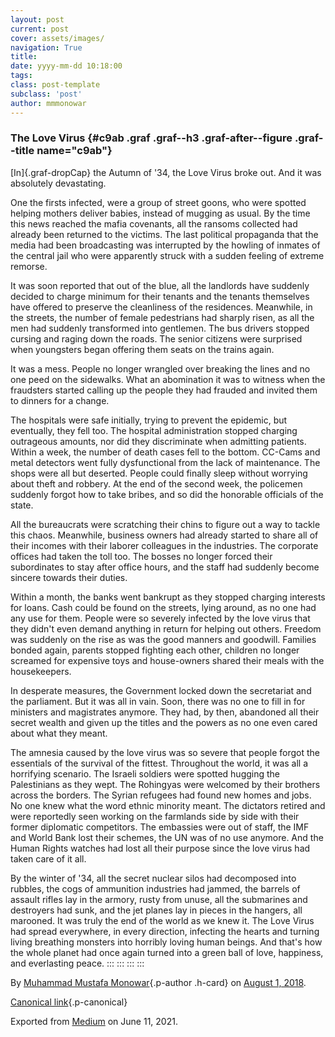 ```yaml
---
layout: post
current: post
cover: assets/images/
navigation: True
title: 
date: yyyy-mm-dd 10:18:00
tags: 
class: post-template
subclass: 'post'
author: mmmonowar
---
```


### The Love Virus {#c9ab .graf .graf--h3 .graf-after--figure .graf--title name="c9ab"}

[In]{.graf-dropCap} the Autumn of '34, the Love Virus broke out. And it
was absolutely devastating.

One the firsts infected, were a group of street goons, who were spotted
helping mothers deliver babies, instead of mugging as usual. By the time
this news reached the mafia covenants, all the ransoms collected had
already been returned to the victims. The last political propaganda that
the media had been broadcasting was interrupted by the howling of
inmates of the central jail who were apparently struck with a sudden
feeling of extreme remorse.

It was soon reported that out of the blue, all the landlords have
suddenly decided to charge minimum for their tenants and the tenants
themselves have offered to preserve the cleanliness of the residences.
Meanwhile, in the streets, the number of female pedestrians had sharply
risen, as all the men had suddenly transformed into gentlemen. The bus
drivers stopped cursing and raging down the roads. The senior citizens
were surprised when youngsters began offering them seats on the trains
again.

It was a mess. People no longer wrangled over breaking the lines and no
one peed on the sidewalks. What an abomination it was to witness when
the fraudsters started calling up the people they had frauded and
invited them to dinners for a change.

The hospitals were safe initially, trying to prevent the epidemic, but
eventually, they fell too. The hospital administration stopped charging
outrageous amounts, nor did they discriminate when admitting patients.
Within a week, the number of death cases fell to the bottom. CC-Cams and
metal detectors went fully dysfunctional from the lack of maintenance.
The shops were all but deserted. People could finally sleep without
worrying about theft and robbery. At the end of the second week, the
policemen suddenly forgot how to take bribes, and so did the honorable
officials of the state.

All the bureaucrats were scratching their chins to figure out a way to
tackle this chaos. Meanwhile, business owners had already started to
share all of their incomes with their laborer colleagues in the
industries. The corporate offices had taken the toll too. The bosses no
longer forced their subordinates to stay after office hours, and the
staff had suddenly become sincere towards their duties.

Within a month, the banks went bankrupt as they stopped charging
interests for loans. Cash could be found on the streets, lying around,
as no one had any use for them. People were so severely infected by the
love virus that they didn't even demand anything in return for helping
out others. Freedom was suddenly on the rise as was the good manners and
goodwill. Families bonded again, parents stopped fighting each other,
children no longer screamed for expensive toys and house-owners shared
their meals with the housekeepers.

In desperate measures, the Government locked down the secretariat and
the parliament. But it was all in vain. Soon, there was no one to fill
in for ministers and magistrates anymore. They had, by then, abandoned
all their secret wealth and given up the titles and the powers as no one
even cared about what they meant.

The amnesia caused by the love virus was so severe that people forgot
the essentials of the survival of the fittest. Throughout the world, it
was all a horrifying scenario. The Israeli soldiers were spotted hugging
the Palestinians as they wept. The Rohingyas were welcomed by their
brothers across the borders. The Syrian refugees had found new homes and
jobs. No one knew what the word ethnic minority meant. The dictators
retired and were reportedly seen working on the farmlands side by side
with their former diplomatic competitors. The embassies were out of
staff, the IMF and World Bank lost their schemes, the UN was of no use
anymore. And the Human Rights watches had lost all their purpose since
the love virus had taken care of it all.

By the winter of '34, all the secret nuclear silos had decomposed into
rubbles, the cogs of ammunition industries had jammed, the barrels of
assault rifles lay in the armory, rusty from unuse, all the submarines
and destroyers had sunk, and the jet planes lay in pieces in the
hangers, all marooned. It was truly the end of the world as we knew it.
The Love Virus had spread everywhere, in every direction, infecting the
hearts and turning living breathing monsters into horribly loving human
beings. And that's how the whole planet had once again turned into a
green ball of love, happiness, and everlasting peace.
:::
:::
:::
:::

By [Muhammad Mustafa Monowar](https://medium.com/@mmmonowar){.p-author
.h-card} on [August 1, 2018](https://medium.com/p/cf09cbc6049e).

[Canonical
link](https://medium.com/@mmmonowar/the-love-virus-cf09cbc6049e){.p-canonical}

Exported from [Medium](https://medium.com) on June 11, 2021.
